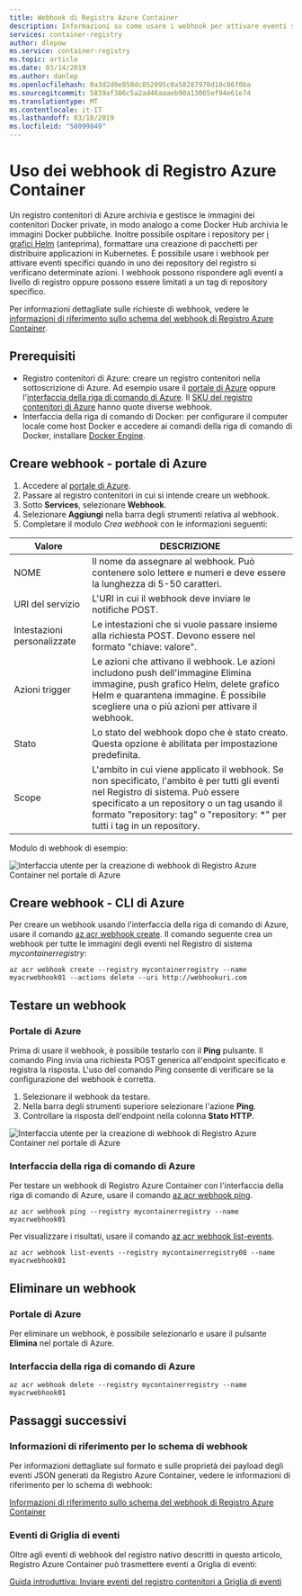 ```yaml
---
title: Webhook di Registro Azure Container
description: Informazioni su come usare i webhook per attivare eventi specifici quando nei repository del registro si verificano determinate azioni.
services: container-registry
author: dlepow
ms.service: container-registry
ms.topic: article
ms.date: 03/14/2019
ms.author: danlep
ms.openlocfilehash: 0a3d2d0e858dc052095c0a58287970d10c06f0ba
ms.sourcegitcommit: 5839af386c5a2ad46aaaeb90a13065ef94e61e74
ms.translationtype: MT
ms.contentlocale: it-IT
ms.lasthandoff: 03/18/2019
ms.locfileid: "58099849"
---
```

# <a name="using-azure-container-registry-webhooks"></a>Uso dei webhook di Registro Azure Container

Un registro contenitori di Azure archivia e gestisce le immagini dei contenitori Docker private, in modo analogo a come Docker Hub archivia le immagini Docker pubbliche. Inoltre possibile ospitare i repository per [i grafici Helm](container-registry-helm-repos.md) (anteprima), formattare una creazione di pacchetti per distribuire applicazioni in Kubernetes. È possibile usare i webhook per attivare eventi specifici quando in uno dei repository del registro si verificano determinate azioni. I webhook possono rispondere agli eventi a livello di registro oppure possono essere limitati a un tag di repository specifico.

Per informazioni dettagliate sulle richieste di webhook, vedere le [informazioni di riferimento sullo schema del webhook di Registro Azure Container](container-registry-webhook-reference.md).

## <a name="prerequisites"></a>Prerequisiti

* Registro contenitori di Azure: creare un registro contenitori nella sottoscrizione di Azure. Ad esempio usare il [portale di Azure](container-registry-get-started-portal.md) oppure l'[interfaccia della riga di comando di Azure](container-registry-get-started-azure-cli.md). Il [SKU del registro contenitori di Azure](container-registry-skus.md) hanno quote diverse webhook.
* Interfaccia della riga di comando di Docker: per configurare il computer locale come host Docker e accedere ai comandi della riga di comando di Docker, installare [Docker Engine](https://docs.docker.com/engine/installation/).

## <a name="create-webhook---azure-portal"></a>Creare webhook - portale di Azure

1. Accedere al [portale di Azure](https://portal.azure.com).
1. Passare al registro contenitori in cui si intende creare un webhook.
1. Sotto **Services**, selezionare **Webhook**.
1. Selezionare **Aggiungi** nella barra degli strumenti relativa al webhook.
1. Completare il modulo *Crea webhook* con le informazioni seguenti:

| Valore | DESCRIZIONE |
|---|---|
| NOME | Il nome da assegnare al webhook. Può contenere solo lettere e numeri e deve essere la lunghezza di 5-50 caratteri. |
| URI del servizio | L'URI in cui il webhook deve inviare le notifiche POST. |
| Intestazioni personalizzate | Le intestazioni che si vuole passare insieme alla richiesta POST. Devono essere nel formato "chiave: valore". |
| Azioni trigger | Le azioni che attivano il webhook. Le azioni includono push dell'immagine Elimina immagine, push grafico Helm, delete grafico Helm e quarantena immagine. È possibile scegliere una o più azioni per attivare il webhook. |
| Stato | Lo stato del webhook dopo che è stato creato. Questa opzione è abilitata per impostazione predefinita. |
| Scope | L'ambito in cui viene applicato il webhook. Se non specificato, l'ambito è per tutti gli eventi nel Registro di sistema. Può essere specificato a un repository o un tag usando il formato "repository: tag" o "repository: *" per tutti i tag in un repository. |

Modulo di webhook di esempio:

![Interfaccia utente per la creazione di webhook di Registro Azure Container nel portale di Azure](./media/container-registry-webhook/webhook.png)

## <a name="create-webhook---azure-cli"></a>Creare webhook - CLI di Azure

Per creare un webhook usando l'interfaccia della riga di comando di Azure, usare il comando [az acr webhook create](/cli/azure/acr/webhook#az-acr-webhook-create). Il comando seguente crea un webhook per tutte le immagini degli eventi nel Registro di sistema *mycontainerregistry*:

```azurecli-interactive
az acr webhook create --registry mycontainerregistry --name myacrwebhook01 --actions delete --uri http://webhookuri.com
```

## <a name="test-webhook"></a>Testare un webhook

### <a name="azure-portal"></a>Portale di Azure

Prima di usare il webhook, è possibile testarlo con il **Ping** pulsante. Il comando Ping invia una richiesta POST generica all'endpoint specificato e registra la risposta. L'uso del comando Ping consente di verificare se la configurazione del webhook è corretta.

1. Selezionare il webhook da testare.
2. Nella barra degli strumenti superiore selezionare l'azione **Ping**.
3. Controllare la risposta dell'endpoint nella colonna **Stato HTTP**.

![Interfaccia utente per la creazione di webhook di Registro Azure Container nel portale di Azure](./media/container-registry-webhook/webhook-02.png)

### <a name="azure-cli"></a>Interfaccia della riga di comando di Azure

Per testare un webhook di Registro Azure Container con l'interfaccia della riga di comando di Azure, usare il comando [az acr webhook ping](/cli/azure/acr/webhook#az-acr-webhook-ping).

```azurecli-interactive
az acr webhook ping --registry mycontainerregistry --name myacrwebhook01
```

Per visualizzare i risultati, usare il comando [az acr webhook list-events](/cli/azure/acr/webhook).

```azurecli-interactive
az acr webhook list-events --registry mycontainerregistry08 --name myacrwebhook01
```

## <a name="delete-webhook"></a>Eliminare un webhook

### <a name="azure-portal"></a>Portale di Azure

Per eliminare un webhook, è possibile selezionarlo e usare il pulsante **Elimina** nel portale di Azure.

### <a name="azure-cli"></a>Interfaccia della riga di comando di Azure

```azurecli-interactive
az acr webhook delete --registry mycontainerregistry --name myacrwebhook01
```

## <a name="next-steps"></a>Passaggi successivi

### <a name="webhook-schema-reference"></a>Informazioni di riferimento per lo schema di webhook

Per informazioni dettagliate sul formato e sulle proprietà dei payload degli eventi JSON generati da Registro Azure Container, vedere le informazioni di riferimento per lo schema di webhook:

[Informazioni di riferimento sullo schema del webhook di Registro Azure Container](container-registry-webhook-reference.md)

### <a name="event-grid-events"></a>Eventi di Griglia di eventi

Oltre agli eventi di webhook del registro nativo descritti in questo articolo, Registro Azure Container può trasmettere eventi a Griglia di eventi:

[Guida introduttiva: Inviare eventi del registro contenitori a Griglia di eventi](container-registry-event-grid-quickstart.md)
